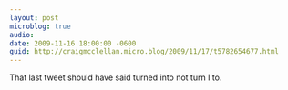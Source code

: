 ```yaml
---
layout: post
microblog: true
audio: 
date: 2009-11-16 18:00:00 -0600
guid: http://craigmcclellan.micro.blog/2009/11/17/t5782654677.html
---
```

That last tweet should have said turned into not turn I to.
